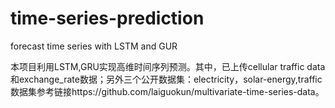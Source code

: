 # time-series-prediction
forecast time series with LSTM and GUR

本项目利用LSTM,GRU实现高维时间序列预测。其中，已上传cellular traffic data和exchange_rate数据；另外三个公开数据集：electricity，solar-energy,traffic数据集参考链接https://github.com/laiguokun/multivariate-time-series-data。
